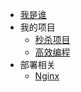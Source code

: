 * [我是谁](./docs/自我介绍.md)
* 我的项目
  * [秒杀项目](./docs/秒杀项目.md)
  * [高效编程](./docs/高效编程.md)
* 部署相关
  * [Nginx](./docs/Nginx双活.md)